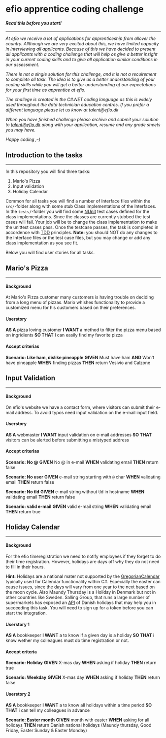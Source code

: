 # efio apprentice coding challenge

#### _Read this before you start!_
---
_At efio we receive a lot of applications for apprenticeship from allover the country. Allthough we are very excited about this, we have limited capacity in interviewing all applicants. Because of this we have decided to present all applicants with a coding challenge that will help os give a better insight in your current coding skills and to give all application similar conditions in our assessment._

_There is not a single solution for this challenge, and it is not a recuirement to complete all task. The idea is to give us a better understanding of your coding skills while you will get a better understanding of our expectations for your first time as apprentice at efio._

_The challege is created in the C#.NET coding language as this is widely used throughout the data technician education centres. If you prefer a different language please let us know at talent@efio.dk_

_When you have finished challenge please archive and submit your solution to talent@efio.dk along with your application, resume and any grade sheets you may have._

_Happy coding ;-)_

## Introduction to the tasks
---

In this repository you will find three tasks:
  1. Mario's Pizza
  2. Input validation
  3. Holiday Calendar

Common for all tasks you will find a number of Interface files within the `src/`-folder along with some stub Class implementations of the Interfaces. In the `tests/`-folder you will find some [NUnit](https://docs.microsoft.com/en-us/dotnet/core/testing/unit-testing-with-nunit) test cases defined for the class implementations. Since the classes are currently stubbed the test cases will fail. Your job will be to change the class implementation to make the unittest cases pass. Once the testcase passes, the task is completed in accordence with [TDD](https://en.wikipedia.org/wiki/Test-driven_development#:~:text=Test%2Ddriven%20development%20(TDD),software%20against%20all%20test%20cases.) principles.
**Note:** you should NOT do any changes to the Interface files or the test case files, but you may change or add any class implementation as you see fit.

Below you will find user stories for all tasks.

## Mario's Pizza
---
#### Background
At Mario's Pizza customer many customers is having trouble on deciding from a long menu of pizzas. Mario whishes functionality to provide a customized menu for his customers based on their preferences.

#### Userstory
**AS A** pizza loving customer
**I WANT** a method to filter the pizza menu based on ingridients
**SO THAT** I can easily find my favorite pizza

#### Accept criterias
**Scenario: Like ham, dislike pineapple**
**GIVEN** Must have ham
**AND** Won't have pineapple
**WHEN** finding pizzas
**THEN** return Vesivio and Calzone

## Input Validation
---
#### Background
On efio's website we have a contact form, where visitors can submit their e-mail address. To avoid typos need input validation on the e-mail input field.

#### Userstory
**AS A** webmaster
**I WANT** input validation on e-mail addresses
**SO THAT** visitors can be alerted before submitting a mistyped address

#### Accept criterias
**Scenario: No @**
**GIVEN** No @ in e-mail
**WHEN** validating email
**THEN** return false

**Scenario: No user**
**GIVEN** e-mail string starting with `@` char
**WHEN** validating email
**THEN** return false

**Scenario: No tld**
**GIVEN** e-mail string without tld in hostname
**WHEN** validating email
**THEN** return false

**Scenario: valid e-mail**
**GIVEN** valid e-mail string
**WHEN** validating email
**THEN** return true

## Holiday Calendar
---
#### Background
For the efio timeregistration we need to notify employees if they forget to do their time registration. However, holidays are days off why they do not need to fill in their hours.  

**Hint:**
Holidays are a national mater not supported by the [GregorianCalendar](https://docs.microsoft.com/en-us/dotnet/api/system.globalization.gregoriancalendar) typically used for Calendar functionality within C#. Especially the easter can cause issues, since the days will vary from one year to the next based on the moon cycle. Also Maundy Thursday is a Holiday in Denmark but not in other countries like Sweden. Salling Group, that runs a large number of supermarkets has exposed an [API](https://developer.sallinggroup.com/api-reference#apis-holidays) of Danish holidays that may help you in succeeding this task. You will need to sign up for a token before you can start the integration.


#### Userstory 1
**AS A** bookkeeper
**I WANT** a to know if a given day is a holiday
**SO THAT** i know wether my colleagues must do time registration or not.

#### Accept criteria
**Scenario: Holiday**
**GIVEN** X-mas day
**WHEN** asking if holiday
**THEN** return true

**Scenario: Weekday**
**GIVEN** X-mas day
**WHEN** asking if holiday
**THEN** return false

#### Userstory 2
**AS A** bookkeeper
**I WANT** a to know all holidays within a time period
**SO THAT** i can tell my colleagues in advance

**Scenario: Easter month**
**GIVEN** month with easter
**WHEN** asking for all holidays
**THEN** return Danish national holidays (Maundy thursday, Good Friday, Easter Sunday & Easter Monday)
